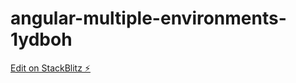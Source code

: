 # angular-multiple-environments-1ydboh

[Edit on StackBlitz ⚡️](https://stackblitz.com/edit/angular-multiple-environments-1ydboh)